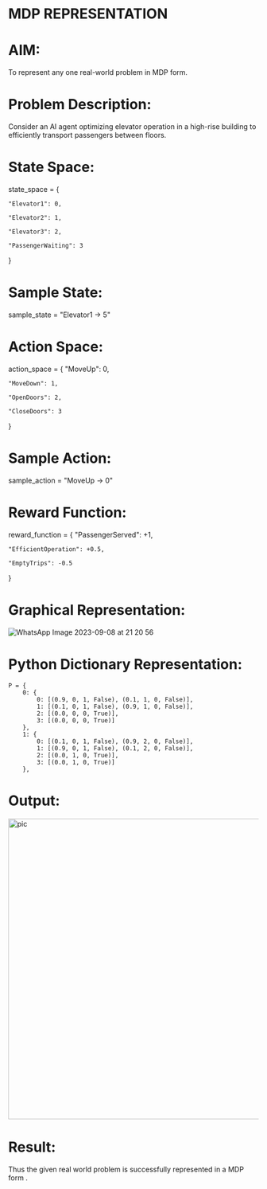 # MDP REPRESENTATION
# AIM:
To represent any one real-world problem in MDP form.

# Problem Description:
Consider an AI agent optimizing elevator operation in a high-rise building to efficiently transport passengers between floors.

# State Space:
state_space = {

    "Elevator1": 0,  
    
    "Elevator2": 1,
    
    "Elevator3": 2,  
    
    "PassengerWaiting": 3  

}
# Sample State:
sample_state = "Elevator1 -> 5"

# Action Space:
action_space = {
    "MoveUp": 0,  

    "MoveDown": 1,
  
    "OpenDoors": 2,
  
    "CloseDoors": 3  

}

# Sample Action:
sample_action = "MoveUp -> 0"  

# Reward Function:
reward_function = {
    "PassengerServed": +1,  

    "EfficientOperation": +0.5,  

    "EmptyTrips": -0.5  

}

# Graphical Representation:
![WhatsApp Image 2023-09-08 at 21 20 56](https://github.com/Prasannakumar019/mdp-representation/assets/75235090/674d8321-2b44-44f2-924e-df4ae4d95fd1)


# Python Dictionary Representation:
```
P = {
    0: {
        0: [(0.9, 0, 1, False), (0.1, 1, 0, False)],
        1: [(0.1, 0, 1, False), (0.9, 1, 0, False)],
        2: [(0.0, 0, 0, True)],
        3: [(0.0, 0, 0, True)]
    },
    1: {
        0: [(0.1, 0, 1, False), (0.9, 2, 0, False)],
        1: [(0.9, 0, 1, False), (0.1, 2, 0, False)],
        2: [(0.0, 1, 0, True)],
        3: [(0.0, 1, 0, True)]
    },
```
# Output:
<img width="604" alt="pic" src="https://github.com/Prasannakumar019/mdp-representation/assets/75235090/edd04726-c826-461b-9a9e-1557a358dabd">

# Result:
Thus the given real world problem is successfully represented in a MDP form .
